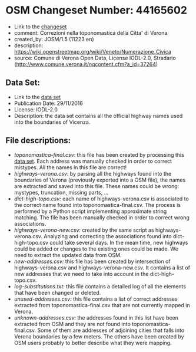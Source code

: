 # OSM Changeset Number: 44165602
 - Link to the [changeset]
 - comment: Correzioni nella toponomastica della Citta' di Verona
 - created_by: JOSM/1.5 (11223 en)
 - description: https://wiki.openstreetmap.org/wiki/Veneto/Numerazione_Civica
 - source: Comune di Verona Open Data, License IODL-2.0, Stradario (http://www.comune.verona.it/nqcontent.cfm?a_id=37264)

## Data Set:
 - Link to the [data set]
 - Publication Date: 29/11/2016
 - License: IODL-2.0
 - Description: the data set contains all the official highway names used into the boundaries of Vicenza.

## File descriptions:
 - *toponomastica-final.csv:* this file has been created by processing this [data set]. Each address was manually checked in order to correct mistypes. All the names in this file are correct!
 - *highways-verona.csv:* by parsing all the highways found into the boundaries of Verona (previously exported into a OSM file), the names are extracted and saved into this file. These names could be wrong: mystypes, truncation, missing parts, ...
 - *dict-high-topo.csv:* each name of highways-verona.csv is associated to the correct name found into toponomastica-final.csv. The process is performed by a Python script implementing approximate string matching. The file has been manually checked in order to correct wrong associations.
 - *highways-verona-new.csv:* created by the same script as highways-verona.csv. Analyzing and correcting the associations found into dict-high-topo.csv could take several days. In the mean time, new highways could be added or changes to the existing ones could be made. We need to extract the updated data from OSM.
 - *new-addresses.csv:* this file has been created by intersection of highways-verona.csv and highways-verona-new.csv. It contains a list of new addresses that we need to take into account in the dict-high-topo.csv.
 - *log-substitutions.txt:* this file contains a detailed log of all the elements that have been changed or deleted.
 - *unused-addresses.csv:* this file contains a list of correct addresses extracted from toponomastica-final.csv that are not currently mapped in Verona.
 - *unknown-addresses.csv:* the addresses found in this list have been extracted from OSM and they are not found into toponomastica-final.csv. Some of them are addresses of adjoining cities that falls into Verona boundaries by a few meters. The others have been created by OSM users probably to better describe what they were mapping.

  [data set]: <https://www.comune.verona.it/nqcontent.cfm?a_id=38807>
  [changeset]: <http://www.openstreetmap.org/changeset/44165602>
